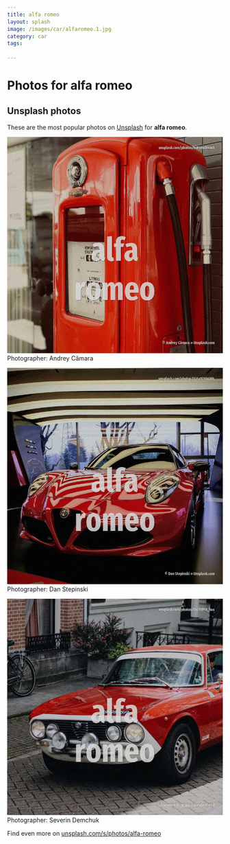 ```yaml
---
title: alfa romeo
layout: splash
image: /images/car/alfaromeo.1.jpg
category: car
tags:

---
```

# Photos for alfa romeo
 
## Unsplash photos
These are the most popular photos on [Unsplash](https://unsplash.com) for **alfa romeo**.
 
![alfa romeo](/images/car/alfaromeo.1.jpg)
Photographer:  Andrey Câmara
 
![alfa romeo](/images/car/alfaromeo.2.jpg)
Photographer:  Dan Stepinski
 
![alfa romeo](/images/car/alfaromeo.3.jpg)
Photographer:  Severin Demchuk
 
Find even more on [unsplash.com/s/photos/alfa-romeo](https://unsplash.com/s/photos/alfa-romeo)
 
